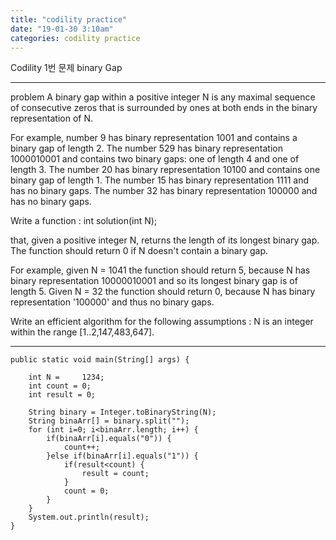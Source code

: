 ```yaml
---
title: "codility practice"
date: "19-01-30 3:10am"
categories: codility practice
---
```


Codility 1번 문제 binary Gap

---

problem
A binary gap within a positive integer N is any maximal sequence of consecutive zeros that is surrounded by ones at both ends in the binary representation of N.

For example, number 9 has binary representation 1001 and contains a binary gap of length 2. The number 529 has binary representation 1000010001 and contains two binary gaps: one of length 4 and one of length 3. The number 20 has binary representation 10100 and contains one binary gap of length 1. The number 15 has binary representation 1111 and has no binary gaps. The number 32 has binary representation 100000 and has no binary gaps.

Write a function : int solution(int N);

that, given a positive integer N, returns the length of its longest binary gap. The function should return 0 if N doesn't contain a binary gap.

For example, given N = 1041 the function should return 5, because N has binary representation 10000010001 and so its longest binary gap is of length 5. Given N = 32 the function should return 0, because N has binary representation '100000' and thus no binary gaps.

Write an efficient algorithm for the following assumptions : N is an integer within the range [1..2,147,483,647].

---

    public static void main(String[] args) {

    	int N = 	1234;
    	int count = 0;
    	int result = 0;

    	String binary = Integer.toBinaryString(N);
    	String binaArr[] = binary.split("");
    	for (int i=0; i<binaArr.length; i++) {
    		if(binaArr[i].equals("0")) {
    			count++;
    		}else if(binaArr[i].equals("1")) {
    			if(result<count) {
    				result = count;
    			}
    			count = 0;
    		}
    	}
    	System.out.println(result);
    }

